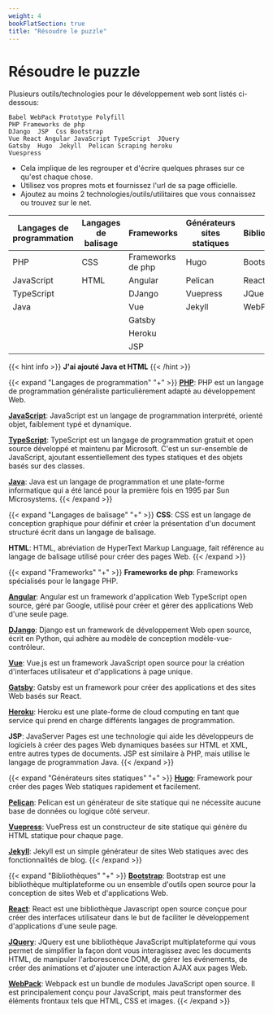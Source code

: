 ```yaml
---
weight: 4
bookFlatSection: true
title: "Résoudre le puzzle"
---
```


# Résoudre le puzzle

Plusieurs outils/technologies pour le développement web sont listés ci-dessous:

```shell
Babel WebPack Prototype Polyfill
PHP Frameworks de php
DJango  JSP  Css Bootstrap 
Vue React Angular JavaScript TypeScript  JQuery
Gatsby  Hugo  Jekyll  Pelican Scraping heroku 
Vuespress
```

- Cela implique de les regrouper et d'écrire quelques phrases sur ce qu'est chaque chose.
- Utilisez vos propres mots et fournissez l'url de sa page officielle.
- Ajoutez au moins 2 technologies/outils/utilitaires que vous connaissez ou trouvez sur le net.


| Langages de programmation | Langages de balisage | Frameworks        | Générateurs sites statiques | Bibliothèques |
| ------------------------- | -------------------- | ----------------- | --------------------------- | ------------- |
| PHP                       | CSS                  | Frameworks de php | Hugo                        | Bootstrap     |
| JavaScript                | HTML                 | Angular           | Pelican                     | React         |
| TypeScript                |                      | DJango            | Vuepress                    | JQuery        |
| Java                      |                      | Vue               | Jekyll                      | WebPack       |
|                           |                      | Gatsby            |                             |               |
|                           |                      | Heroku            |                             |               |
|                           |                      | JSP               |                             |               |

{{< hint info >}}
**J'ai ajouté Java et HTML**
{{< /hint >}}

{{< expand "Langages de programmation" "+" >}}
**[PHP](http://www.php.net)**: 
PHP est un langage de programmation généraliste particulièrement adapté au développement Web.

**[JavaScript](https://www.javascript.com/)**: 
JavaScript est un langage de programmation interprété, orienté objet, faiblement typé et dynamique.

**[TypeScript](https://www.typescriptlang.org/)**: 
TypeScript est un langage de programmation gratuit et open source développé et maintenu par Microsoft. C'est un sur-ensemble de JavaScript, ajoutant essentiellement des types statiques et des objets basés sur des classes.

**[Java](https://www.java.com/es/)**: 
Java est un langage de programmation et une plate-forme informatique qui a été lancé pour la première fois en 1995 par Sun Microsystems.
{{< /expand >}}



{{< expand "Langages de balisage" "+" >}}
**CSS**: 
CSS est un langage de conception graphique pour définir et créer la présentation d'un document structuré écrit dans un langage de balisage.

**HTML**: 
HTML, abréviation de HyperText Markup Language, fait référence au langage de balisage utilisé pour créer des pages Web.
{{< /expand >}}



{{< expand "Frameworks" "+" >}}
**Frameworks de php**: 
Frameworks spécialisés pour le langage PHP.

**[Angular](https://angular.io/)**: 
Angular est un framework d'application Web TypeScript open source, géré par Google, utilisé pour créer et gérer des applications Web d'une seule page.

**[DJango](https://www.djangoproject.com/)**: 
Django est un framework de développement Web open source, écrit en Python, qui adhère au modèle de conception modèle-vue-contrôleur.

**[Vue](https://vuejs.org/)**: 
Vue.js est un framework JavaScript open source pour la création d'interfaces utilisateur et d'applications à page unique.

**[Gatsby](https://www.gatsbyjs.com/)**: 
Gatsby est un framework pour créer des applications et des sites Web basés sur React.

**[Heroku](https://www.heroku.com/)**: 
Heroku est une plate-forme de cloud computing en tant que service qui prend en charge différents langages de programmation.

**JSP**: 
JavaServer Pages est une technologie qui aide les développeurs de logiciels à créer des pages Web dynamiques basées sur HTML et XML, entre autres types de documents. JSP est similaire à PHP, mais utilise le langage de programmation Java.
{{< /expand >}}



{{< expand "Générateurs sites statiques" "+" >}}
**[Hugo](https://gohugo.io/)**: 
Framework pour créer des pages Web statiques rapidement et facilement.

**[Pelican](https://getpelican.com/)**: 
Pelican est un générateur de site statique qui ne nécessite aucune base de données ou logique côté serveur.

**[Vuepress](https://vuepress.vuejs.org/)**: 
VuePress est un constructeur de site statique qui génère du HTML statique pour chaque page.

**[Jekyll](https://jekyllrb.com/)**: 
Jekyll est un simple générateur de sites Web statiques avec des fonctionnalités de blog.
{{< /expand >}}



{{< expand "Bibliothèques" "+" >}}
**[Bootstrap](https://getbootstrap.com/)**: 
Bootstrap est une bibliothèque multiplateforme ou un ensemble d'outils open source pour la conception de sites Web et d'applications Web.

**[React](https://es.reactjs.org/)**: 
React est une bibliothèque Javascript open source conçue pour créer des interfaces utilisateur dans le but de faciliter le développement d'applications d'une seule page.

**[JQuery](https://jquery.com/)**: 
JQuery est une bibliothèque JavaScript multiplateforme qui vous permet de simplifier la façon dont vous interagissez avec les documents HTML, de manipuler l'arborescence DOM, de gérer les événements, de créer des animations et d'ajouter une interaction AJAX aux pages Web.

**[WebPack](https://webpack.js.org/)**: 
Webpack est un bundle de modules JavaScript open source. Il est principalement conçu pour JavaScript, mais peut transformer des éléments frontaux tels que HTML, CSS et images.
{{< /expand >}}